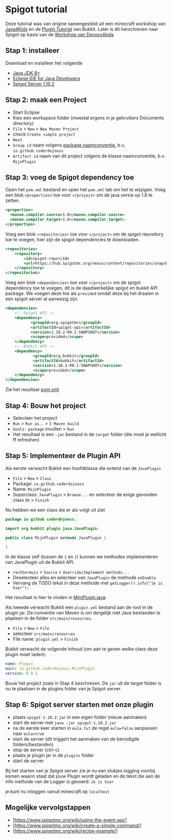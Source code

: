 # Spigot tutorial
Deze tutorial was van origine samengesteld uit een minecraft workshop van [Java4Kids](https://java4kids.java.net/minecraft-workshop/mar2013) en de [Plugin Tutorial](http://wiki.bukkit.org/Plugin_Tutorial) van Bukkit. Later is dit herschreven naar Spigot op basis van de [Workshop van Devoxx4kids](https://github.com/devoxx4kids/materials/blob/master/workshops/minecraft/readme-spigot.asciidoc)

## Stap 1: installeer
Download en installeer het volgende

* [Java JDK 8+](http://www.oracle.com/technetwork/java/javase/downloads/jdk8-downloads-2133151.html) 
* [Eclipse IDE for Java Developers](http://www.eclipse.org/downloads/packages/eclipse-ide-java-developers/neon1a)
* [Spigot Server 1.10.2](https://ci.mcadmin.net/job/Spigot/lastSuccessfulBuild/artifact/spigot-1.10.2.jar)

## Stap 2: maak een Project

* Start Eclipse
* Kies een workspace folder (meestal ergens in je gebruikers Documents directory)
* `File` > `New` > `New Maven Project`
* check `Create simple project` 
* `Next`
* `Group id` naam volgens [package naamconventie](https://nl.wikipedia.org/wiki/Java_package), b.v, `io.github.coderdojooss`
* `Artifact id` naam van dit project volgens de klasse naamconventie, b.v. `MijnPlugin` 

## Stap 3: voeg de Spigot dependency toe

Open het `pom.xml` bestand en open het `pom.xml` tab om het te wijzigen.
Voeg een blok `<properties>` toe voor `</project>` om de java versie op 1.8 te zetten.

```xml
<properties>
  <maven.compiler.source>1.8</maven.compiler.source>
  <maven.compiler.target>1.8</maven.compiler.target>
</properties>
``` 

Voeg een blok `<repositories>` toe voor `</project>` om de spigot repository toe te voegen, hier zijn de spigot dependencies te downloaden.

```xml
<repositories>
    <repository>
        <id>spigot-repo</id>
        <url>https://hub.spigotmc.org/nexus/content/repositories/snapshots/</url>
    </repository>
</repositories>
``` 

Voeg een blok `<dependencies>` toe voor `</project>` om de spigot dependency toe te voegen, dit is de daadwerkelijke spigot en bukkit API package. We voegen deze toe als `provided` omdat deze bij het draaien in een spigot server al aanwezig zijn.

```xml
<dependencies>
    <!--Spigot API-->
    <dependency>
           <groupId>org.spigotmc</groupId>
           <artifactId>spigot-api</artifactId>
           <version>1.10.2-R0.1-SNAPSHOT</version>
           <scope>provided</scope>
    </dependency>
    <!--Bukkit API-->
    <dependency>
            <groupId>org.bukkit</groupId>
            <artifactId>bukkit</artifactId>
            <version>1.10.2-R0.1-SNAPSHOT</version>
            <scope>provided</scope>
    </dependency>
</dependencies>
```
Zie het resultaat [pom.xml](/pom.xml)

## Stap 4: Bouw het project
* Selecteer het project
* `Run` > `Run as..` > `3 Maven build`
* `Goals:` `package` invullen > `Run`
* Het resultaat is een `.jar` bestand in de `target` folder (die moet je wellicht ff refreshen)

## Stap 5: Implementeer de Plugin API
Als eerste verwacht Bukkit een hoofdklasse die extend van de `JavaPlugin`

* `File` > `New` > `Class` 
* Package: `io.github.coderdojooss`
* Name: `MijnPlugin`
* Superclass: `JavaPlugin` > `Browse...` en selecteer de enige gevonden class `Ok` > `Finish`

Nu hebben we een class die er als volgt uit ziet

```java
package io.github.coderdojooss;

import org.bukkit.plugin.java.JavaPlugin;

public class MijnPlugin extends JavaPlugin {

}
```

In de klasse zelf (tussen de `{` en `}`) kunnen we methodes implementeren van JavaPlugin uit de Bukkit API. 

* `rechtermuis` > `Source` > `Override/Implement methods...` 
* Deselecteer alles en selecteer van `JavaPlugin` de methode `onEnable` 
* Vervang de TODO tekst in deze methode met `getLogger().info("ik is hier");`

Het resultaat is hier te vinden in [MijnPlugin.java](/src/main/java/io/github/coderdojooss/MijnPlugin.java):

Als tweede verwacht Bukkit een `plugin.yml` bestand aan de root in de plugin jar. De conventie van Maven is om dergelijk niet Java bestanden te plaatsen in de folder `src/main/resources`. 
* `File` > `New` > `File` 
* selecteer `src/main/resources` 
* File name: `plugin.yml` > `Finish`

Bukkit verwacht de volgende inhoud (om aan te geven welke class deze plugin moet laden):

```yml
name: Plugin
main: io.github.coderdojooss.MijnPlugin
version: 0.0.1
```

Bouw het project zoals in Stap 4 beschreven. De `jar` uit de target folder is nu te plaatsen in de plugins folder van je Spigot server. 

## Stap 6: Spigot server starten met onze plugin

* plaats `spigot-1.10.2.jar` in een eigen folder (nieuw aanmaken)
* start de server met `java -jar spigot-1.10.2.jar` 
* na de eerste keer starten in `eula.txt` de regel `eula=false` aanpassen naar `eula=true`
* start de server (dit triggert het aanmaken van de benodigde folders/bestanden)
* stop de server (ctrl-c)
* plaats je plugin jar in de `plugins` folder
* start de server

Bij het starten van je Spigot server zie je nu een stukjes logging voorbij komen waarin staat dat jouw Plugin wordt geladen en de tekst die aan de info methode van de Logger is gevoerd: `ik is hier`

je kunt nu inloggen vanuit minecraft op `localhost`

## Mogelijke vervolgstappen

* [https://www.spigotmc.org/wiki/using-the-event-api/]
* [https://www.spigotmc.org/wiki/create-a-simple-command/]
* [https://www.spigotmc.org/wiki/recipe-example/]
